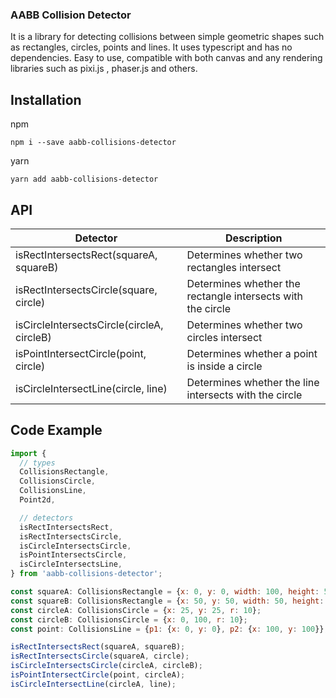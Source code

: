 ### AABB Collision Detector

It is a library for detecting collisions between simple geometric shapes such as rectangles, circles, points and lines. It uses typescript and has no dependencies. Easy to use, compatible with both canvas and any rendering libraries such as pixi.js , phaser.js and others.

## Installation

npm

```shell
npm i --save aabb-collisions-detector
```

yarn

```shell
yarn add aabb-collisions-detector
```

## API

| Detector                                   | Description                                                 |
| ------------------------------------------ | ----------------------------------------------------------- |
| isRectIntersectsRect(squareA, squareB)     | Determines whether two rectangles intersect                 |
| isRectIntersectsCircle(square, circle)     | Determines whether the rectangle intersects with the circle |
| isCircleIntersectsCircle(circleA, circleB) | Determines whether two circles intersect                    |
| isPointIntersectCircle(point, circle)      | Determines whether a point is inside a circle               |
| isCircleIntersectLine(circle, line)        | Determines whether the line intersects with the circle      |

## Code Example

```js
import {
  // types
  CollisionsRectangle,
  CollisionsCircle,
  CollisionsLine,
  Point2d,

  // detectors
  isRectIntersectsRect,
  isRectIntersectsCircle,
  isCircleIntersectsCircle,
  isPointIntersectsCircle,
  isCircleIntersectsLine,
} from 'aabb-collisions-detector';

const squareA: CollisionsRectangle = {x: 0, y: 0, width: 100, height: 50};
const squareB: CollisionsRectangle = {x: 50, y: 50, width: 50, height: 25};
const circleA: CollisionsCircle = {x: 25, y: 25, r: 10};
const circleB: CollisionsCircle = {x: 0, 100, r: 10};
const point: CollisionsLine = {p1: {x: 0, y: 0}, p2: {x: 100, y: 100}};

isRectIntersectsRect(squareA, squareB);
isRectIntersectsCircle(squareA, circle);
isCircleIntersectsCircle(circleA, circleB);
isPointIntersectCircle(point, circleA);
isCircleIntersectLine(circleA, line);
```
